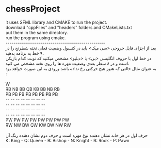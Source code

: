 # chessProject
it uses SFML library and CMAKE to run the project. <br>
download "cppFiles" and "headers" folders and CMakeLists.txt <br>
put them in the same directory. <br>
run the program using cmake. <br>
---------------------------------------------------<br>
بعد از اجزای فایل خروجی <سی میک> باید در کنسول وضعیت فعلی تخته شطرنج را در ۹ خط به برنامه بدهید.<br>
در خط اول با حروف انگلیسی <بی> یا <دبلیو> مشخص میکنید که نوبت کدام بازیکن است و در ۸ سطر بعدی وضعیت مهره ها را روی تخته مشخص می کنید. <br>
به عنوان مثال حالتی که هنوز هیچ حرکتی رخ نداده باشد ورودی به این صورت خواهد بود :<br><br>
W <br>
RB NB BB QB KB BB NB RB <br>
PB PB PB PB PB PB PB PB <br>
-- -- -- -- -- -- -- -- <br>
-- -- -- -- -- -- -- -- <br>
-- -- -- -- -- -- -- -- <br>
-- -- -- -- -- -- -- -- <br>
PW PW PW PW PW PW PW PW <br>
RW NW BW QW KW BW NW RW <br>
<br>
حرف اول در هر خانه نشان دهنده نوع مهره است و حرف دوم نشان دهنده رنگ آن <br>
K: King - Q: Queen - B: Bishop - N: Knight - R: Rook - P: Pawn <br>
